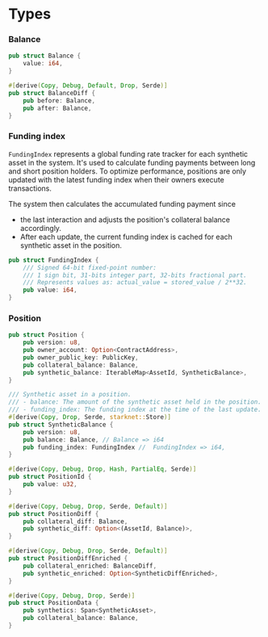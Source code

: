 

# Types

### Balance

```rust
pub struct Balance {
    value: i64,
}

#[derive(Copy, Debug, Default, Drop, Serde)]
pub struct BalanceDiff {
    pub before: Balance,
    pub after: Balance,
}
```

### Funding index

`FundingIndex` represents a global funding rate tracker for each synthetic asset in the system.
 It's used to calculate funding payments between long and short position holders.
To optimize performance, positions are only updated with the latest funding index when their
 owners execute transactions. 

The system then calculates the accumulated funding payment since

- the last interaction and adjusts the position's collateral balance accordingly.
- After each update, the current funding index is cached for each synthetic asset in the position.

```rust
pub struct FundingIndex {
    /// Signed 64-bit fixed-point number:
    /// 1 sign bit, 31-bits integer part, 32-bits fractional part.
    /// Represents values as: actual_value = stored_value / 2**32.
    pub value: i64,
}
```



### Position

```rust
pub struct Position {
    pub version: u8,
    pub owner_account: Option<ContractAddress>,
    pub owner_public_key: PublicKey,
    pub collateral_balance: Balance,
    pub synthetic_balance: IterableMap<AssetId, SyntheticBalance>,
}

/// Synthetic asset in a position.
/// - balance: The amount of the synthetic asset held in the position.
/// - funding_index: The funding index at the time of the last update.
#[derive(Copy, Drop, Serde, starknet::Store)]
pub struct SyntheticBalance {
    pub version: u8,
    pub balance: Balance, // Balance => i64
    pub funding_index: FundingIndex //  FundingIndex => i64,
}

#[derive(Copy, Debug, Drop, Hash, PartialEq, Serde)]
pub struct PositionId {
    pub value: u32,
}

#[derive(Copy, Debug, Drop, Serde, Default)]
pub struct PositionDiff {
    pub collateral_diff: Balance,
    pub synthetic_diff: Option<(AssetId, Balance)>,
}

#[derive(Copy, Debug, Drop, Serde, Default)]
pub struct PositionDiffEnriched {
    pub collateral_enriched: BalanceDiff,
    pub synthetic_enriched: Option<SyntheticDiffEnriched>,
}

#[derive(Copy, Debug, Drop, Serde)]
pub struct PositionData {
    pub synthetics: Span<SyntheticAsset>,
    pub collateral_balance: Balance,
}

```

